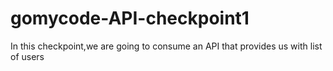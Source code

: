 # gomycode-API-checkpoint1
In this checkpoint,we are going to consume an API that provides us with list of users
